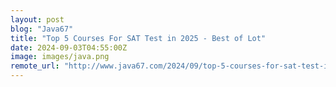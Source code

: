 ```yaml
---
layout: post
blog: "Java67"
title: "Top 5 Courses For SAT Test in 2025 - Best of Lot"
date: 2024-09-03T04:55:00Z
image: images/java.png
remote_url: "http://www.java67.com/2024/09/top-5-courses-for-sat-test-in-2025-best.html"
---
```

